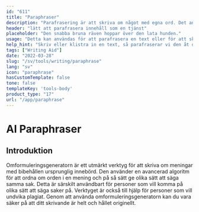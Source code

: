 ```yaml
---
id: "611"
title: "Paraphraser"
description: "Parafrasering är att skriva om något med egna ord. Det används ofta för att sammanfatta eller förenkla en text, eller för att göra den mer begriplig. Parafrasering kan också användas för att skapa nya versioner av befintligt innehåll, eller för att skapa innehåll som är mer lättillgängligt för en bredare publik."
header: "lätt att parafrasera innehåll som en tjänst"
placeholder: "Den snabba bruna räven hoppar över den lata hunden."
usage: "Detta kan användas för att parafrasera en text eller för att skapa nya versioner av befintligt innehåll."
help_hint: "Skriv eller klistra in en text, så parafraserar vi den åt dig."
tags: ["Writing Aid"]
date: "2022-03-28"
slug: "/sv/tools/writing/paraphrase"
lang: "sv"
icon: "paraphrase"
hasCustomTemplate: false
tone: false
templateKey: 'tools-body'
product_type: "17"
url: "/app/paraphrase"
---
```


# AI Paraphraser

## Introduktion

Omformuleringsgeneratorn är ett utmärkt verktyg för att skriva om meningar med bibehållen ursprunglig innebörd. Den använder en avancerad algoritm för att ordna om orden i en mening och på så sätt ge olika sätt att säga samma sak. Detta är särskilt användbart för personer som vill komma på olika sätt att säga saker på. Verktyget är också till hjälp för personer som vill undvika plagiat. Genom att använda omformuleringsgeneratorn kan du vara säker på att ditt skrivande är helt och hållet originellt.
